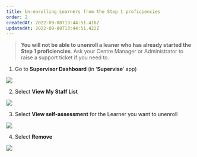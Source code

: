 ```yaml
---
title: Un-enrolling Learners from the Step 1 proficiencies​
order: 2
createdAt: 2022-09-08T13:44:51.418Z
updatedAt: 2022-09-08T13:44:51.422Z
---
```

> **You will not be able to unenroll a leaner who has already started the Step 1 proficiencies**. Ask your Centre Manager or Administrator to raise a support ticket if you need to.​

1. Go to **Supervisor Dashboard** (in ‘**Supervise**’ app) ​

![](/img/le-3-11-Removing.jpg)

2. Select **View My Staff List​**

![](/img/le-3-12-Removing.jpg)

3. Select **View self-assessment** for the Learner you want to unenroll​

![](/img/le-5-12-Unenrolling.jpg)

4. Select **Remove​**

![](/img/le-5-13-Unenrolling.jpg)